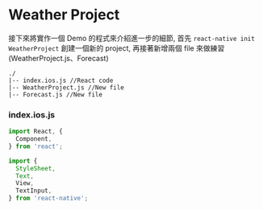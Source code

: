 # Weather Project

接下來將實作一個 Demo 的程式來介紹進一步的細節, 首先 `react-native init WeatherProject` 創建一個新的 project, 再接著新增兩個 file 來做練習 (WeatherProject.js、Forecast)

```
./
|-- index.ios.js //React code
|-- WeatherProject.js //New file
|-- Forecast.js //New file
```

### index.ios.js 
```javascript
import React, {
  Component,
} from 'react';

import {
  StyleSheet,
  Text,
  View,
  TextInput,
} from 'react-native';
```